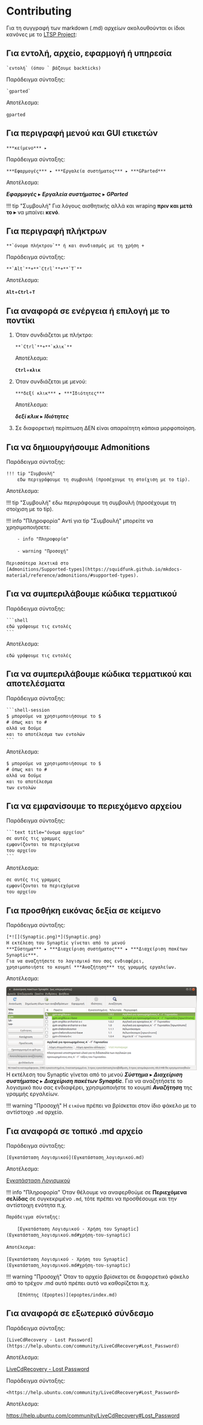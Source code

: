 # Contributing

Για τη συγγραφή των markdown (.md) αρχείων ακολουθούνται
οι ίδιοι κανόνες με το [LTSP Project](https://ltsp.org/advanced/markdown/):

## Για εντολή, αρχείο, εφαρμογή ή υπηρεσία

    `εντολή` (όπου ` βάζουμε backticks)

Παράδειγμα σύνταξης:

    `gparted`

Αποτέλεσμα:

`gparted`

## Για περιγραφή μενού και GUI ετικετών

    ***κείμενο*** ▸

Παράδειγμα σύνταξης:

    ***Εφαρμογές*** ▸ ***Εργαλεία συστήματος*** ▸ ***GParted***

Αποτέλεσμα:

***Εφαρμογές*** ▸ ***Εργαλεία συστήματος*** ▸ ***GParted***

!!! tip "Συμβουλή"
    Για λόγους αισθητικής αλλά και wraping **πριν και μετά το ▸** να μπαίνει
    **κενό**.

## Για περιγραφή πλήκτρων

    **`όνομα πλήκτρου`** ή και συνδιασμός με τη χρήση +

Παράδειγμα σύνταξης:

    **`Alt`**+**`Ctrl`**+**`T`**

Αποτέλεσμα:

**`Alt`**+**`Ctrl`**+**`T`**

## Για αναφορά σε ενέργεια ή επιλογή με το ποντίκι 

1.  Όταν συνδιάζεται με πλήκτρο:

        **`Ctrl`**+**`κλικ`**

    Αποτέλεσμα:

    **`Ctrl`**+**`κλικ`**

2.  Όταν συνδιάζεται με μενού:

        ***δεξί κλικ*** ▸ ***Ιδιότητες***

    Αποτέλεσμα:

    ***δεξί κλικ*** ▸ ***Ιδιότητες***

3.  Σε διαφορετική περίπτωση ΔΕΝ είναι απαραίτητη κάποια μορφοποίηση.

## Για να δημιουργήσουμε Admonitions

Παράδειγμα σύνταξης:

    !!! tip "Συμβουλή"
        εδω περιγράφουμε τη συμβουλή (προσέχουμε τη στοίχιση με το tip).

Αποτέλεσμα:

!!! tip "Συμβουλή"
    εδω περιγράφουμε τη συμβουλή (προσέχουμε τη στοίχιση με το tip).

!!! info "Πληροφορία"
    Αντί για tip "Συμβουλή" μπορείτε να χρησιμοποιήσετε:

        - info "Πληροφορία"

        - warning "Προσοχή"

    Περισσότερα λεκτικά στο
    [Admonitions/Supported-types](https://squidfunk.github.io/mkdocs-material/reference/admonitions/#supported-types).

## Για να συμπεριλάβουμε κώδικα τερματικού

Παράδειγμα σύνταξης:

    ```shell
    εδώ γράφουμε τις εντολές
    ```

Αποτέλεσμα:

```shell
εδώ γράφουμε τις εντολές
```

## Για να συμπεριλάβουμε κώδικα τερματικού και αποτελέσματα

Παράδειγμα σύνταξης:

    ```shell-session
    $ μπορούμε να χρησιμοποιήσουμε το $
    # όπως και το #
    αλλά να δούμε
    και το αποτέλεσμα των εντολών
    ```

Αποτέλεσμα:

```shell-session
$ μπορούμε να χρησιμοποιήσουμε το $
# όπως και το #
αλλά να δούμε
και το αποτέλεσμα
των εντολών
```
## Για να εμφανίσουμε το περιεχόμενο αρχείου

Παράδειγμα σύνταξης:

    ```text title="όνομα αρχείου"
    σε αυτές τις γραμμες
    εμφανίζονται τα περιεχόμενα
    του αρχείου
    ```

Αποτέλεσμα:

```text title="όνομα αρχείου"
σε αυτές τις γραμμες
εμφανίζονται τα περιεχόμενα
του αρχείου
```

## Για προσθήκη εικόνας δεξία σε κείμενο

Παράδειγμα σύνταξης:

    [*![](Synaptic.png)*](Synaptic.png)
    Η εκτέλεση του Synaptic γίνεται από το μενού
    ***Σύστημα*** ▸ ***Διαχείριση συστήματος*** ▸ ***Διαχείριση πακέτων Synaptic***.
    Για να αναζητήσετε το λογισμικό που σας ενδιαφέρει,
    χρησιμοποιήστε το κουμπί ***Αναζήτηση*** της γραμμής εργαλείων.

Αποτέλεσμα:

[*![](Synaptic.png)*](Synaptic.png)
Η εκτέλεση του Synaptic γίνεται από το μενού
***Σύστημα*** ▸ ***Διαχείριση συστήματος*** ▸ ***Διαχείριση πακέτων Synaptic***.
Για να αναζητήσετε το λογισμικό που σας ενδιαφέρει,
χρησιμοποιήστε το κουμπί ***Αναζήτηση*** της γραμμής εργαλείων.

!!! warning "Προσοχή"
    Η `εικόνα` πρέπει να βρίσκεται στον ίδιο φάκελο με το αντίστοιχο `.md` αρχείο.

## Για αναφορά σε τοπικό .md αρχείο

Παράδειγμα σύνταξης:

    [Εγκατάσταση Λογισμικού](Εγκατάσταση_λογισμικού.md)

Αποτέλεσμα:

[Εγκατάσταση Λογισμικού](Εγκατάσταση_λογισμικού.md)

!!! info "Πληροφορία"
    Όταν θέλουμε να αναφερθούμε σε **Περιεχόμενα σελίδας** σε συγκεκριμένο `.md`,
    τότε πρέπει να προσθέσουμε και την αντίστοιχη ενότητα π.χ.

    Παράδειγμα σύνταξης:

        [Εγκατάσταση Λογισμικού - Χρήση του Synaptic](Εγκατάσταση_λογισμικού.md#χρήση-του-synaptic)

    Αποτέλεσμα:

    [Εγκατάσταση Λογισμικού - Χρήση του Synaptic](Εγκατάσταση_λογισμικού.md#χρήση-του-synaptic)

!!! warning "Προσοχή"
    Όταν το αρχείο βρίσκεται σε διαφορετικό φάκελο από το τρέχον .md αυτό
    πρέπει αυτό να καθορίζεται π.χ.

        [Επόπτης (Epoptes)](epoptes/index.md)

## Για αναφορά σε εξωτερικό σύνδεσμο

Παράδειγμα σύνταξης:

    [LiveCdRecovery - Lost Password](https://help.ubuntu.com/community/LiveCdRecovery#Lost_Password)

Αποτέλεσμα:

[LiveCdRecovery - Lost Password](https://help.ubuntu.com/community/LiveCdRecovery#Lost_Password)

Παράδειγμα σύνταξης:

    <https://help.ubuntu.com/community/LiveCdRecovery#Lost_Password>

Αποτέλεσμα:

<https://help.ubuntu.com/community/LiveCdRecovery#Lost_Password>
